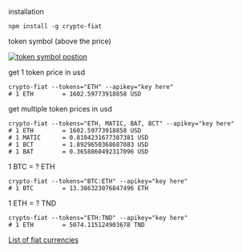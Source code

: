 installation

	npm install -g crypto-fiat

token symbol (above the price)

[![token symbol postion](https://user-images.githubusercontent.com/37843591/185834401-7730e94b-a158-44fb-8053-c57e93844f59.png)](https://coinmarketcap.com/currencies/bitcoin/)

get 1 token price in usd

	crypto-fiat --tokens="ETH" --apikey="key here"
	# 1 ETH        = 1602.59773918858 USD

get multiple token prices in usd

	crypto-fiat --tokens="ETH, MATIC, BAT, BCT" --apikey="key here"
	# 1 ETH        = 1602.59773918858 USD
	# 1 MATIC      = 0.8104231677387381 USD
	# 1 BCT        = 1.8929650368687083 USD
	# 1 BAT        = 0.3658860492317096 USD

1 BTC = ? ETH

	crypto-fiat --tokens="BTC:ETH" --apikey="key here"
	# 1 BTC        = 13.386323076847496 ETH

1 ETH = ? TND

	crypto-fiat --tokens="ETH:TND" --apikey="key here"
	# 1 ETH        = 5074.115124903678 TND

[List of fiat currencies](https://coinmarketcap.com/api/documentation/v1/#section/Standards-and-Conventions)
